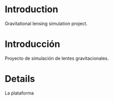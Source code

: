 # Introduction #

Gravitational lensing simulation project.


# Introducción #

Proyecto de simulación de lentes gravitacionales.


# Details #

La plataforma